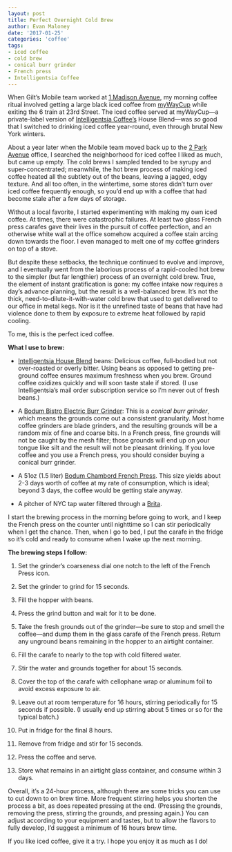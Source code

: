 ```yaml
---
layout: post
title: Perfect Overnight Cold Brew
author: Evan Maloney
date: '2017-01-25'
categories: 'coffee'
tags:
- iced coffee
- cold brew
- conical burr grinder
- French press
- Intelligentsia Coffee
---
```


When Gilt’s Mobile team worked at [1 Madison Avenue](https://www.emporis.com/buildings/115458/metropolitan-life-tower-new-york-city-ny-usa), my morning coffee ritual involved getting a large black iced coffee from [myWayCup](https://www.yelp.com/biz/mywaycup-coffee-new-york) while exiting the 6 train at 23rd Street. The iced coffee served at myWayCup—a private-label version of [Intelligentsia Coffee’s](https://www.intelligentsiacoffee.com) House Blend—was *so* good that I switched to drinking iced coffee year-round, even through brutal New York winters.

About a year later when the Mobile team moved back up to the [2 Park Avenue](https://www.emporis.com/buildings/115237/2-park-avenue-new-york-city-ny-usa) office, I searched the neighborhood for iced coffee I liked as much, but came up empty. The cold brews I sampled tended to be syrupy and super-concentrated; meanwhile, the hot brew process of making iced coffee heated all the subtlety out of the beans, leaving a jagged, edgy texture. And all too often, in the wintertime, some stores didn’t turn over iced coffee frequently enough, so you’d end up with a coffee that had become stale after a few days of storage.

Without a local favorite, I started experimenting with making my own iced coffee. At times, there were catastrophic failures. At least two glass French press carafes gave their lives in the pursuit of coffee perfection, and an otherwise white wall at the office somehow acquired a coffee stain arcing down towards the floor. I even managed to melt one of my coffee grinders on top of a stove.

But despite these setbacks, the technique continued to evolve and improve, and I eventually went from the laborious process of a rapid-cooled hot brew to the simpler (but far lengthier) process of an overnight cold brew. True, the element of instant gratification is gone: my coffee intake now requires a day’s advance planning, but the result is a well-balanced brew. It’s not the thick, need-to-dilute-it-with-water cold brew that used to get delivered to our office in metal kegs. Nor is it the unrefined taste of beans that have had violence done to them by exposure to extreme heat followed by rapid cooling.

To me, this is the perfect iced coffee.

**What I use to brew:**

- [Intelligentsia House Blend](https://www.intelligentsiacoffee.com/house-blend) beans: Delicious coffee, full-bodied but not over-roasted or overly bitter. Using beans as opposed to getting pre-ground coffee ensures maximum freshness when you brew. Ground coffee oxidizes quickly and will soon taste stale if stored. (I use Intelligentsia’s mail order subscription service so I’m never out of fresh beans.)

- A [Bodum Bistro Electric Burr Grinder](http://amzn.to/2jS6YGM): This is a _conical burr grinder_, which means the grounds come out a consistent granularity. Most home coffee grinders are blade grinders, and the resulting grounds will be a random mix of fine and coarse bits. In a French press, fine grounds will not be caught by the mesh filter; those grounds will end up on your tongue like silt and the result will not be pleasant drinking. If you love coffee and you use a French press, you should consider buying a conical burr grinder.

- A 51oz (1.5 liter) [Bodum Chambord French Press](http://amzn.to/2jfs14p). This size yields about 2-3 days worth of coffee at my rate of consumption, which is ideal; beyond 3 days, the coffee would be getting stale anyway.

- A pitcher of NYC tap water filtered through a [Brita](http://amzn.to/2jSjKVN).

I start the brewing process in the morning before going to work, and I keep the French press on the counter until nighttime so I can stir periodically when I get the chance. Then, when I go to bed, I put the carafe in the fridge so it’s cold and ready to consume when I wake up the next morning.

**The brewing steps I follow:**

1. Set the grinder’s coarseness dial one notch to the left of the French Press icon.

2. Set the grinder to grind for 15 seconds.

3. Fill the hopper with beans.

4. Press the grind button and wait for it to be done.

5. Take the fresh grounds out of the grinder—be sure to stop and smell the coffee—and dump them in the glass carafe of the French press. Return any unground beans remaining in the hopper to an airtight container.

6. Fill the carafe to nearly to the top with cold filtered water.

7. Stir the water and grounds together for about 15 seconds.

8. Cover the top of the carafe with cellophane wrap or aluminum foil to avoid excess exposure to air.

9. Leave out at room temperature for 16 hours, stirring periodically for 15 seconds if possible. (I usually end up stirring about 5 times or so for the typical batch.)

10. Put in fridge for the final 8 hours.

11. Remove from fridge and stir for 15 seconds.

12. Press the coffee and serve.

13. Store what remains in an airtight glass container, and consume within 3 days.

Overall, it’s a 24-hour process, although there are some tricks you can use to cut down to on brew time. More frequent stirring helps you shorten the process a bit, as does repeated pressing at the end. (Pressing the grounds, removing the press, stirring the grounds, and pressing again.) You can adjust according to your equipment and tastes, but to allow the flavors to fully develop, I’d suggest a minimum of 16 hours brew time.

If you like iced coffee, give it a try. I hope you enjoy it as much as I do!
